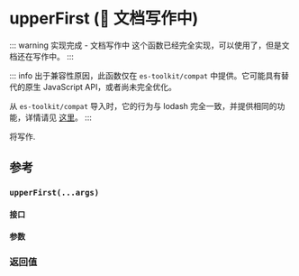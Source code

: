 # upperFirst (🚧 文档写作中)

::: warning 实现完成 - 文档写作中
这个函数已经完全实现，可以使用了，但是文档还在写作中。
:::

::: info
出于兼容性原因，此函数仅在 `es-toolkit/compat` 中提供。它可能具有替代的原生 JavaScript API，或者尚未完全优化。

从 `es-toolkit/compat` 导入时，它的行为与 lodash 完全一致，并提供相同的功能，详情请见 [这里](../../../compatibility.md)。
:::

将写作.

## 参考

### `upperFirst(...args)`

#### 接口

#### 参数

### 返回值

